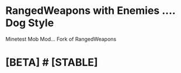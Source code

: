 # RangedWeapons with Enemies .... Dog Style

Minetest Mob Mod... Fork of RangedWeapons 

# [BETA] # [STABLE] 


